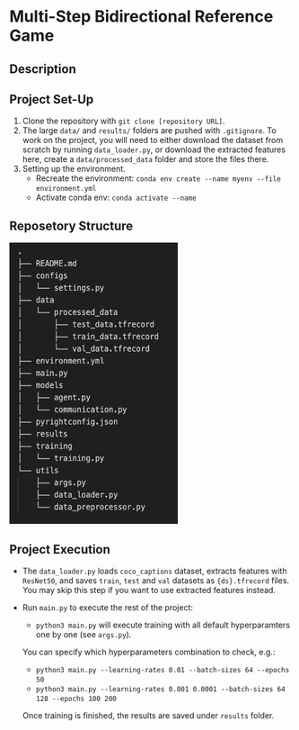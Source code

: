 # Multi-Step Bidirectional Reference Game

## Description

## Project Set-Up

1. Clone the repository with ``git clone [repository URL]``.
2. The large ``data/`` and ``results/`` folders are pushed with ``.gitignore``. 
   To work on the project, you will need to either download the dataset from scratch by running ``data_loader.py``,
   or download the extracted features here, create a ``data/processed_data`` folder and store the files there.
3. Setting up the environment. 
    * Recreate the environment: ``conda env create --name myenv --file environment.yml``
    * Activate conda env: ``conda activate --name``

## Reposetory Structure

<img src="images/repo-structure.png" width="300" height="500">

## Project Execution
- The ``data_loader.py`` loads ``coco_captions`` dataset, extracts features with ``ResNet50``, and saves ``train``, ``test`` and ``val`` datasets as ``{ds}.tfrecord`` files. You may skip this step if you want to use extracted features instead.
- Run ``main.py`` to execute the rest of the project:
    - ``python3 main.py`` will execute training with all default hyperparamters one by one (see ``args.py``).

    You can specify which hyperparameters combination to check, e.g.:
    - ``python3 main.py --learning-rates 0.01 --batch-sizes 64 --epochs 50``
    - ``python3 main.py --learning-rates 0.001 0.0001 --batch-sizes 64 128 --epochs 100 200``

    Once training is finished, the results are saved under ``results`` folder.